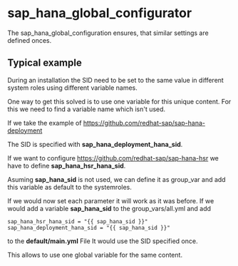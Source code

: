 # sap_hana_global_configurator
The sap_hana_global_configuration ensures, that similar settings are defined onces.
## Typical example
During an installation the SID need to be set to the same value in different system roles using different variable names.

One way to get this solved is to use one variable for this unique content. For this we need to find a variable name which isn't used.

If we take the example of <https://github.com/redhat-sap/sap-hana-deployment>

The SID is specified with **sap_hana_deployment_hana_sid**.

If we want to configure <https://github.com/redhat-sap/sap-hana-hsr> we have to define **sap_hana_hsr_hana_sid**.

Asuming **sap_hana_sid** is not used, we can define it as group_var and add this variable as default to the systemroles.

If we would now set each parameter it will work as it was before.
If we would add a variable **sap_hana_sid** to the group_vars/all.yml and add


```
sap_hana_hsr_hana_sid = "{{ sap_hana_sid }}"
sap_hana_deployment_hana_sid = "{{ sap_hana_sid }}"
```

to the **default/main.yml** File It would use the SID specified once.

This allows to use one global variable for the same content.
